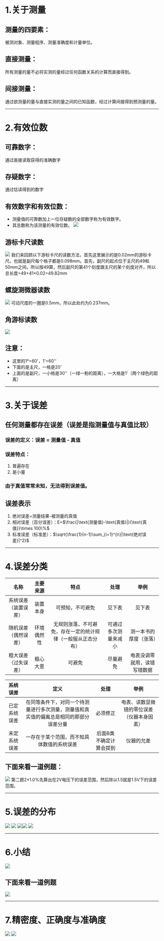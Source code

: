 
# 1.关于测量
## 测量的四要素：
被测对象、测量程序、测量准确度和计量单位。

## 直接测量：
所有测量的量不必将实测的量经过任何函数关系的计算而直接得到。

## 间接测量：
通过欲测量的量与直接实测的量之间的已知函数，经过计算间接得到预测量的量。

---

# 2.有效位数

## 可靠数字：
通过直接读取获得的准确数字

## 存疑数字：
通过估读得到的数字

## 有效数字和有效位数：
- 测量值的可靠数加上一位存疑数的全部数字称为有效数字。
- 其总数称为该测量的有效位数。
![](Pasted%20image%2020250916222048.png)
## 游标卡尺读数

![](Pasted%20image%2020250916223738.png)
我们来回顾以下游标卡尺的读数方法，首先这里展示的是0.02mm的游标卡尺。也就是副尺每个格子都是0.098mm。首先，副尺的起点位于主尺的49和50mm之间，所以按49算，然后副尺的第41个刻度跟主尺的某个刻度对齐，所以总长度=49+41×0.02=49.82mm


## 螺旋测微器读数

![](Pasted%20image%2020250916224341.png)
可动尺度的一圈是0.5mm，所以此处约为0.237mm。


## 角游标读数
![](Pasted%20image%2020250916230103.png)
## 注意：
- 这里的1°=60'，1'=60''
- 下面的是主尺，一格是20'
- 上面的是副尺，一小格是30''（一绿一粉的距离），一大格是1'（两个绿色的距离）

---

# 3.关于误差

## 任何测量都存在误差（误差是指**测量值**与**真值**比较）

### 误差的定义：误差 = 测量值 - 真值

### 误差特点：
1. 普遍存在
2. 是小量

### 由于真值常常未知，无法得到误差值。

## 误差表示

1. 绝对误差=测量结果-被测量的真值
2. 相对误差（百分误差）：E=$\frac{|\text{测量值}-\text{真值}|}{\text{真值}}\times 100\%$
3. 标准误差（标准差）：$\sqrt{\frac{1}{n-1}\sum_{i=1}^{n}|\text{绝对误差}|^2}$

---

# 4.误差分类

|     名称     | 主要来源  |               特点               |     处理     |       举例       |
| :--------: | :---: | :----------------------------: | :--------: | :------------: |
| 系统误差（装置误差） | 装置本身  |            可预知，不可避免            |    见下表     |      见下表       |
| 随机误差（偶然误差） | 环境偶然性 | 无规则涨落，不可避免，存在一定的统计规律（一般服从正态分布） | 可通过多次测量来减小 |  测一本书的厚度（涨落）   |
| 粗大误差（过失误差） | 粗心大意  |              可避免               |    尽量避免    | 电表没调零就用，读错写错数据 |

|  系统误差  |                     定义                      |      处理      |          举例           |
| :----: | :-----------------------------------------: | :----------: | :-------------------: |
| 已定系统误差 | 在同等条件下，对同一个待测量进行多次测量，测量值和真实值的偏离总是相同的那部分误差分量 |     必须修正     | 电表、读数显微镜的零位误差（仪器本身因素） |
| 未定系统误差 |            一存在于某个范围，而不知具体数值的系统误差            | 后面B类不确定计算会提到 |         仪器的允差         |

## 下面来看一道例题：
![](Pasted%20image%2020250916235746.png)
第二题2×1.0%先算出在2V电压下的误差范围，然后除以1.5就是1.5V下的误差范围。

---

# 5.误差的分布
![](Pasted%20image%2020250917000000.png)
![](Pasted%20image%2020250917000038.png)
![](Pasted%20image%2020250917000053.png)![](Pasted%20image%2020250917000156.png)
![](Pasted%20image%2020250917000231.png)

---

# 6.小结
![](Pasted%20image%2020250917000606.png)
## 下面来看一道例题
![](Pasted%20image%2020250917000734.png)

---

# 7.精密度、正确度与准确度
![](Pasted%20image%2020250917001043.png)
![](Pasted%20image%2020250917001107.png)






